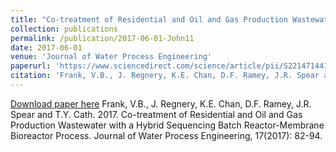 ```yaml
---
title: "Co-treatment of Residential and Oil and Gas Production Wastewater with a Hybrid Sequencing Batch Reactor-Membrane Bioreactor Process"
collection: publications
permalink: /publication/2017-06-01-John11
date: 2017-06-01
venue: 'Journal of Water Process Engineering'
paperurl: 'https://www.sciencedirect.com/science/article/pii/S2214714417300016'
citation: 'Frank, V.B., J. Regnery, K.E. Chan, D.F. Ramey, J.R. Spear and T.Y. Cath.  2017.  Co-treatment of Residential and Oil and Gas Production Wastewater with a Hybrid Sequencing Batch Reactor-Membrane Bioreactor Process. Journal of Water Process Engineering, 17(2017): 82-94.'
---
```


<a href='https://www.sciencedirect.com/science/article/pii/S2214714417300016'>Download paper here</a>
Frank, V.B., J. Regnery, K.E. Chan, D.F. Ramey, J.R. Spear and T.Y. Cath.  2017.  Co-treatment of Residential and Oil and Gas Production Wastewater with a Hybrid Sequencing Batch Reactor-Membrane Bioreactor Process. Journal of Water Process Engineering, 17(2017): 82-94.